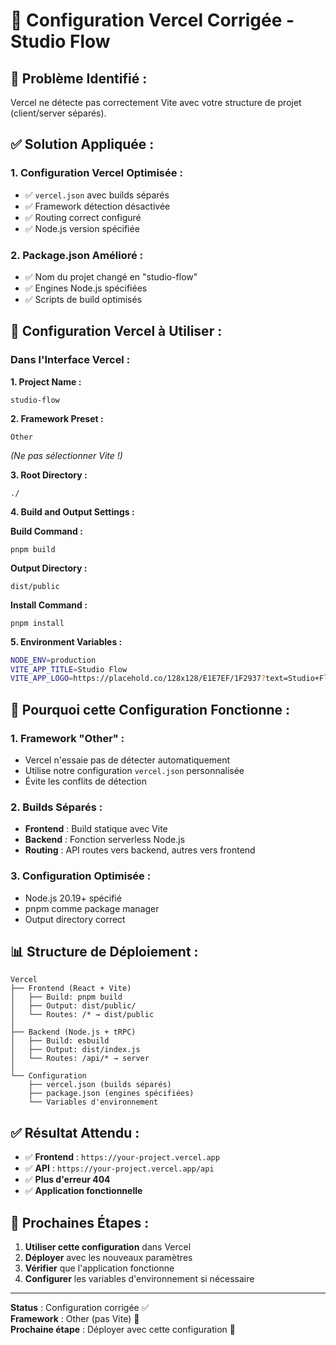 # 🔧 Configuration Vercel Corrigée - Studio Flow

## 🎯 **Problème Identifié :**
Vercel ne détecte pas correctement Vite avec votre structure de projet (client/server séparés).

## ✅ **Solution Appliquée :**

### **1. Configuration Vercel Optimisée :**
- ✅ `vercel.json` avec builds séparés
- ✅ Framework détection désactivée
- ✅ Routing correct configuré
- ✅ Node.js version spécifiée

### **2. Package.json Amélioré :**
- ✅ Nom du projet changé en "studio-flow"
- ✅ Engines Node.js spécifiées
- ✅ Scripts de build optimisés

## 🚀 **Configuration Vercel à Utiliser :**

### **Dans l'Interface Vercel :**

**1. Project Name :**
```
studio-flow
```

**2. Framework Preset :**
```
Other
```
*(Ne pas sélectionner Vite !)*

**3. Root Directory :**
```
./
```

**4. Build and Output Settings :**

**Build Command :**
```
pnpm build
```

**Output Directory :**
```
dist/public
```

**Install Command :**
```
pnpm install
```

**5. Environment Variables :**
```bash
NODE_ENV=production
VITE_APP_TITLE=Studio Flow
VITE_APP_LOGO=https://placehold.co/128x128/E1E7EF/1F2937?text=Studio+Flow
```

## 🔧 **Pourquoi cette Configuration Fonctionne :**

### **1. Framework "Other" :**
- Vercel n'essaie pas de détecter automatiquement
- Utilise notre configuration `vercel.json` personnalisée
- Évite les conflits de détection

### **2. Builds Séparés :**
- **Frontend** : Build statique avec Vite
- **Backend** : Fonction serverless Node.js
- **Routing** : API routes vers backend, autres vers frontend

### **3. Configuration Optimisée :**
- Node.js 20.19+ spécifié
- pnpm comme package manager
- Output directory correct

## 📊 **Structure de Déploiement :**

```
Vercel
├── Frontend (React + Vite)
│   ├── Build: pnpm build
│   ├── Output: dist/public/
│   └── Routes: /* → dist/public
│
├── Backend (Node.js + tRPC)
│   ├── Build: esbuild
│   ├── Output: dist/index.js
│   └── Routes: /api/* → server
│
└── Configuration
    ├── vercel.json (builds séparés)
    ├── package.json (engines spécifiées)
    └── Variables d'environnement
```

## ✅ **Résultat Attendu :**

- ✅ **Frontend** : `https://your-project.vercel.app`
- ✅ **API** : `https://your-project.vercel.app/api`
- ✅ **Plus d'erreur 404** 
- ✅ **Application fonctionnelle**

## 🎯 **Prochaines Étapes :**

1. **Utiliser cette configuration** dans Vercel
2. **Déployer** avec les nouveaux paramètres
3. **Vérifier** que l'application fonctionne
4. **Configurer** les variables d'environnement si nécessaire

---
**Status** : Configuration corrigée ✅  
**Framework** : Other (pas Vite) 🔧  
**Prochaine étape** : Déployer avec cette configuration 🚀
